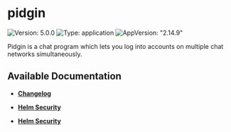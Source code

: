 # pidgin

![Version: 5.0.0](https://img.shields.io/badge/Version-5.0.0-informational?style=flat-square) ![Type: application](https://img.shields.io/badge/Type-application-informational?style=flat-square) ![AppVersion: "2.14.9"](https://img.shields.io/badge/AppVersion-"2.14.9"-informational?style=flat-square)

Pidgin is a chat program which lets you log into accounts on multiple chat networks simultaneously.

## Available Documentation

- [**Changelog**](CHANGELOG)

- [**Helm Security**](container-security)

- [**Helm Security**](helm-security)

